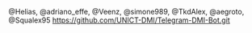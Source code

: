 @Helias, @adriano\_effe, @Veenz, @simone989, @TkdAlex, @aegroto, @Squalex95
https://github.com/UNICT-DMI/Telegram-DMI-Bot.git
